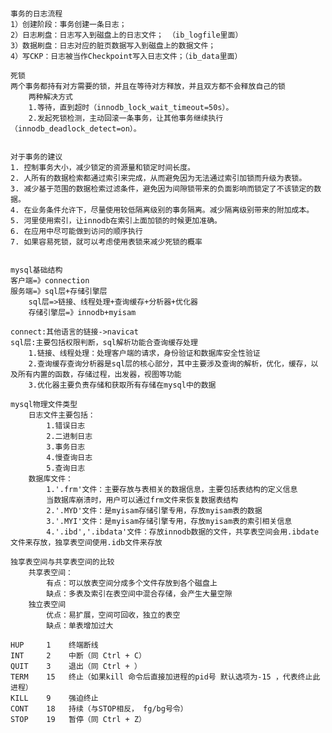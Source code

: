 # 
    
    事务的日志流程
    1）创建阶段：事务创建一条日志； 
    2）日志刷盘：日志写入到磁盘上的日志文件； （ib_logfile里面） 
    3）数据刷盘：日志对应的脏页数据写入到磁盘上的数据文件； 
    4）写CKP：日志被当作Checkpoint写入日志文件；（ib_data里面）
    
    死锁
    两个事务都持有对方需要的锁，并且在等待对方释放，并且双方都不会释放自己的锁
    	两种解决方式
    	1.等待，直到超时（innodb_lock_wait_timeout=50s）。
    	2.发起死锁检测，主动回滚一条事务，让其他事务继续执行（innodb_deadlock_detect=on）。
    	
    		
    对于事务的建议
    1. 控制事务大小，减少锁定的资源量和锁定时间长度。 
    2. 人所有的数据检索都通过索引来完成，从而避免因为无法通过索引加锁而升级为表锁。 
    3. 减少基于范围的数据检索过滤条件，避免因为间隙锁带来的负面影响而锁定了不该锁定的数据。
    4. 在业务条件允许下，尽量使用较低隔离级别的事务隔离。减少隔离级别带来的附加成本。 
    5. 河里使用索引，让innodb在索引上面加锁的时候更加准确。 
    6. 在应用中尽可能做到访问的顺序执行 
    7. 如果容易死锁，就可以考虑使用表锁来减少死锁的概率
    
    
    mysql基础结构
    客户端=》connection
    服务端=》sql层+存储引擎层
    	sql层=>链接、线程处理+查询缓存+分析器+优化器
    	存储引擎层=》innodb+myisam
    
    connect:其他语言的链接->navicat
    sql层:主要包括权限判断，sql解析功能合查询缓存处理
    	1.链接、线程处理：处理客户端的请求，身份验证和数据库安全性验证
    	2.查询缓存查询分析器是sql层的核心部分，其中主要涉及查询的解析，优化，缓存，以及所有内置的函数，存储过程，出发器，视图等功能
    	3.优化器主要负责存储和获取所有存储在mysql中的数据
    	
    mysql物理文件类型
    	日志文件主要包括：
    		1.错误日志
    		2.二进制日志
    		3.事务日志
    		4.慢查询日志
    		5.查询日志
    	数据库文件：
    		1.'.frm'文件：主要存放与表相关的数据信息，主要包括表结构的定义信息
    		当数据库崩溃时，用户可以通过frm文件来恢复数据表结构
    		2.'.MYD'文件：是myisam存储引擎专用，存放myisam表的数据
    		3.'.MYI'文件：是myisam存储引擎专用，存放myisam表的索引相关信息
    		4.'.ibd','.ibdata'文件：存放innodb数据的文件，共享表空间会用.ibdate文件来存放，独享表空间使用.idb文件来存放
    
    独享表空间与共享表空间的比较
    	共享表空间：
    		有点：可以放表空间分成多个文件存放到各个磁盘上
    		缺点：多表及索引在表空间中混合存储，会产生大量空隙
    	独立表空间
    		优点：易扩展，空间可回收，独立的表空
    		缺点：单表增加过大
    		
    HUP     1    终端断线
    INT     2    中断（同 Ctrl + C）
    QUIT    3    退出（同 Ctrl + ）
    TERM    15   终止（如果kill 命令后直接加进程的pid号 默认选项为-15 ，代表终止此进程）
    KILL    9    强迫终止
    CONT    18   持续（与STOP相反， fg/bg号令）
    STOP    19   暂停（同 Ctrl + Z）